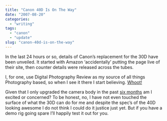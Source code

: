 ```yaml
---
title: "Canon 40D Is On The Way"
date: "2007-08-20"
categories:
  - "writing"
tags:
  - "canon"
  - "update"
slug: "canon-40d-is-on-the-way"
---
```


In the last 24 hours or so, details of Canon’s replacement for the 30D have been unveiled.
It started with Amazon ‘accidentally’ putting the page live of their site, then counter details were released across the tubes.

I, for one, use Digital Photography Review as my source of all things Photography based, so when I see it there I start believing. [Whoot!](https://www.dpreview.com/news/0708/07082010canoneos40d.asp)

Given that I only upgraded the camera body in the past [six months](https://adamchamberlin.info/2007/03/camera-upgrade/) am I excited or concerned?
To be honest, no, I have not even touched the surface of what the 30D can do for me and despite the spec’s of the 40D looking awesome I do not think I could do it justice just yet. But if you have a demo rig going spare I’ll happily test it out for you.
